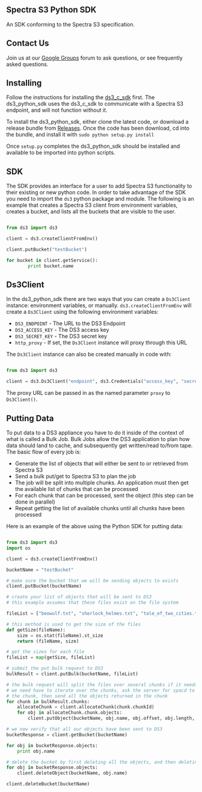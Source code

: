 Spectra S3 Python SDK
--------------

An SDK conforming to the Spectra S3 specification.

Contact Us
----------

Join us at our [Google Groups](https://groups.google.com/d/forum/spectralogicds3-sdks) forum to ask questions, or see frequently asked questions.

Installing
----------

Follow the instructions for installing the [ds3_c_sdk](https://github.com/SpectraLogic/ds3_c_sdk) first.  The ds3_python_sdk uses the ds3_c_sdk to communicate with a Spectra S3 endpoint, and will not function without it.

To install the ds3_python_sdk, either clone the latest code, or download a release bundle from [Releases](http://github.com/SpectraLogic/ds3_python_sdk/releases).  Once the code has been download, cd into the bundle, and install it with `sudo python setup.py install`

Once `setup.py` completes the ds3_python_sdk should be installed and available to be imported into python scripts.

SDK
---

The SDK provides an interface for a user to add Spectra S3 functionality to their existing or new python code.  In order to take advantage of the SDK you need to import the `ds3` python package and module.  The following is an example that creates a Spectra S3 client from environment variables, creates a bucket, and lists all the buckets that are visible to the user.

```python

from ds3 import ds3

client = ds3.createClientFromEnv()

client.putBucket("testBucket")

for bucket in client.getService():
        print bucket.name
```

Ds3Client
---------
In the ds3_python_sdk there are two ways that you can create a `Ds3Client` instance: environment variables, or manually.  `ds3.createClientFromEnv` will create a `Ds3Client` using the following environment variables:

* `DS3_ENDPOINT` - The URL to the DS3 Endpoint
* `DS3_ACCESS_KEY` - The DS3 access key
* `DS3_SECRET_KEY` - The DS3 secret key
* `http_proxy` - If set, the `Ds3Client` instance will proxy through this URL

The `Ds3Client` instance can also be created manually in code with:

```python

from ds3 import ds3

client = ds3.Ds3Client("endpoint", ds3.Credentials("access_key", "secret_key"))

```

The proxy URL can be passed in as the named parameter `proxy` to `Ds3Client()`.

Putting Data
------------

To put data to a DS3 appliance you have to do it inside of the context of what is called a Bulk Job.  Bulk Jobs allow the DS3 application to plan how data should land to cache, and subsequently get written/read to/from tape.  The basic flow of every job is:

* Generate the list of objects that will either be sent to or retrieved from Spectra S3
* Send a bulk put/get to Spectra S3 to plan the job
* The job will be split into multiple chunks.  An application must then get the available list of chunks that can be processed
* For each chunk that can be processed, sent the object (this step can be done in parallel)
* Repeat getting the list of available chunks until all chunks have been processed

Here is an example of the above using the Python SDK for putting data:

```python

from ds3 import ds3
import os

client = ds3.createClientFromEnv()

bucketName = "testBucket"

# make sure the bucket that we will be sending objects to exists
client.putBucket(bucketName)

# create your list of objects that will be sent to DS3
# this example assumes that these files exist on the file system

fileList = ["beowulf.txt", "sherlock_holmes.txt", "tale_of_two_cities.txt", "ulysses.txt"]

# this method is used to get the size of the files
def getSize(fileName):
    size = os.stat(fileName).st_size
    return (fileName, size)

# get the sizes for each file
fileList = map(getSize, fileList)

# submit the put bulk request to DS3
bulkResult = client.putBulk(bucketName, fileList)

# the bulk request will split the files over several chunks if it needs to
# we need have to iterate over the chunks, ask the server for spacd to send
# the chunk, then send all the objects returned in the chunk
for chunk in bulkResult.chunks:
    allocateChunk = client.allocateChunk(chunk.chunkId)
    for obj in allocateChunk.chunk.objects:
        client.putObject(bucketName, obj.name, obj.offset, obj.length, bulkResult.jobId)

# we now verify that all our objects have been sent to DS3
bucketResponse = client.getBucket(bucketName)

for obj in bucketResponse.objects:
    print obj.name

# delete the bucket by first deleting all the objects, and then deleting the bucket
for obj in bucketResponse.objects:
    client.deleteObject(bucketName, obj.name)

client.deleteBucket(bucketName)

```
